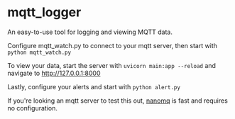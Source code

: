 # mqtt_logger

An easy-to-use tool for logging and viewing MQTT data.

Configure mqtt_watch.py to connect to your mqtt server, then start with `python mqtt_watch.py`

To view your data, start the server with `uvicorn main:app --reload` and navigate to http://127.0.0.1:8000

Lastly, configure your alerts and start with `python alert.py`

If you're looking an mqtt server to test this out, [nanomq](https://github.com/emqx/nanomq) is fast and requires no configuration.
